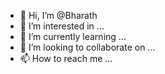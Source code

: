 - 👋 Hi, I’m @Bharath
- 👀 I’m interested in ... 
- 🌱 I’m currently learning ...
- 💞️ I’m looking to collaborate on ...
- 📫 How to reach me ...

<!---
Bharathmca/Bharathmca is a ✨ special ✨ repository because its `README.md` (this file) appears on your GitHub profile.
You can click the Preview link to take a look at your changes.
--->
